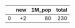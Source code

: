 |    |   new |   1M_pop |   total |
|---:|------:|---------:|--------:|
|  0 |    +2 |       80 |     230 |